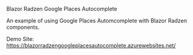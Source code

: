 Blazor Radzen Google Places Autocomplete

An example of using Google Places Automcomplete with Blazor Radzen components.

Demo Site: https://blazorradzengoogleplacesautocomplete.azurewebsites.net/
